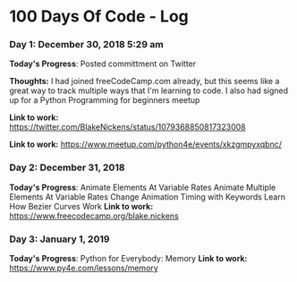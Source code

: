 # 100 Days Of Code - Log

### Day 1: December 30, 2018 5:29 am

**Today's Progress**: Posted committment on Twitter

**Thoughts:** I had joined freeCodeCamp.com already, but this seems like a great way to track multiple ways that I'm learning to code. I also had signed up for a Python Programming for beginners meetup

**Link to work:** https://twitter.com/BlakeNickens/status/1079368850817323008

**Link to work:** https://www.meetup.com/python4e/events/xkzgmpyxqbnc/

### Day 2: December 31, 2018  

**Today's Progress**: Animate Elements At Variable Rates
                      Animate Multiple Elements At Variable Rates
                      Change Animation Timing with Keywords
                      Learn How Bezier Curves Work
**Link to work:**   https://www.freecodecamp.org/blake.nickens

### Day 3: January 1, 2019

**Today's Progress**: Python for Everybody: Memory
**Link to work:**     https://www.py4e.com/lessons/memory
